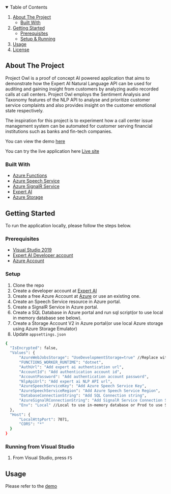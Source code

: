 <!--
*** Thanks for checking out the Best-README-Template. If you have a suggestion
*** that would make this better, please fork the repo and create a pull request
*** or simply open an issue with the tag "enhancement".
*** Thanks again! Now go create something AMAZING! :D
-->



<!-- PROJECT SHIELDS -->
<!--
*** I'm using markdown "reference style" links for readability.
*** Reference links are enclosed in brackets [ ] instead of parentheses ( ).
*** See the bottom of this document for the declaration of the reference variables
*** for contributors-url, forks-url, etc. This is an optional, concise syntax you may use.
*** https://www.markdownguide.org/basic-syntax/#reference-style-links
-->

<!-- PROJECT LOGO -->
<br />
<p align="center">
<!-- TABLE OF CONTENTS -->
<details open="open">
  <summary>Table of Contents</summary>
  <ol>
    <li>
      <a href="#about-the-project">About The Project</a>
      <ul>
        <li><a href="#built-with">Built With</a></li>
      </ul>
    </li>
    <li>
      <a href="#getting-started">Getting Started</a>
      <ul>
        <li><a href="#prerequisites">Prerequisites</a></li>
      </ul>
      <ul>
        <li><a href="#setup">Setup & Running</a></li>
      </ul>
    </li>
    <li><a href="#usage">Usage</a></li>
    <li><a href="#license">License</a></li>
  </ol>
</details>



<!-- ABOUT THE PROJECT -->
## About The Project
Project Owl is a proof of concept AI powered application that aims to demonstrate how the Expert AI Natural Language API can be used for auditing and gaining insight from customers by analyzing audio recorded calls at call centers. Project Owl employs the Sentiment Analysis and Taxonomy features of the NLP API to analyse and prioritize customer service complaints and also provides insight on the customer emotional state respectively. 

The inspiration for this project is to experiment how a call center issue management system can be automated for customer serving financial institutions such as banks and fin-tech companies. 

You can view the demo [here](https://www.youtube.com/watch?v=JupjiemdmrQ)

You can try the live application here [Live site](https://stupefied-hamilton-53906e.netlify.app/)

### Built With
* [Azure Functions](https://azure.microsoft.com/services/functions/)
* [Azure Speech Service](https://azure.microsoft.com/services/cognitive-services/speech-services/)
* [Azure SignalR Service](https://azure.microsoft.com/services/signalr-service/)
* [Expert AI](https://www.expert.ai/)
* [Azure Storage](https://docs.microsoft.com/azure/storage/)



<!-- GETTING STARTED -->
## Getting Started

To run the application locally, please follow the steps below.

### Prerequisites

* [Visual Studio 2019](https://visualstudio.microsoft.com/)
* [Expert AI Developer account](https://developer.expert.ai/)
* [Azure Account](https://azure.microsoft.com/)


### Setup

1. Clone the repo 
2. Create a developer account at [Expert AI](https://developer.expert.ai/)
3. Create a free Azure Account at [Azure](https://azure.microsoft.com/) or use an existing one. 
4. Create an Speech Service resource in Azure portal.
5. Create a SignalR Service in Azure portal.
6. Create a SQL Database in Azure portal and run sql script(or to use local in memory database see below).
7. Create a Storage Account V2 in Azure portal(or use local Azure storage using Azure Storage Emulator) 
8. Update `appsettings.json`
  ```sh
  {
    "IsEncrypted": false,
    "Values": {
        "AzureWebJobsStorage": "UseDevelopmentStorage=true" //Replace with Storage account connection string or keep to use emulator,
        "FUNCTIONS_WORKER_RUNTIME": "dotnet",
        "AuthUrl": "Add expert ai authentication url",
        "AccountId": "Add authentication account id",
        "AccountPassword": "Add authentication account password",
        "NlpApiUrl": "Add expert ai NLP API url",
        "AzureSpeechServiceKey": "Add Azure Speech Service Key",
        "AzureSpeechServiceRegion": "Add Azure Speech Service Region",
        "DatabaseConnectionString": "Add SQL Connection string",
        "AzureSignalRConnectionString": "Add SignalR Service Connection String",
        "Env": "Local" //Local to use in-memory database or Prod to use SQL Db
    },
    "Host": {
        "LocalHttpPort": 7071,
        "CORS": "*"
    }
}

```

### Running from Visual Studio

1. From Visual Studio, press `F5`
 
<!-- USAGE EXAMPLES -->
## Usage

Please refer to the [demo](https://stupefied-hamilton-53906e.netlify.app/)

